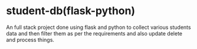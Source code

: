 # student-db(flask-python)
An full stack project done using flask and python to collect various students data and then filter them as per the requirements and also update delete and process things.
